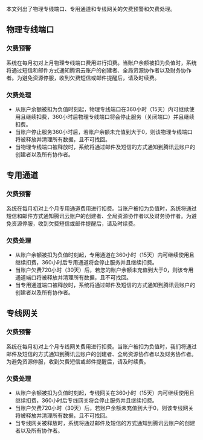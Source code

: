本文列出了物理专线端口、专用通道和专线网关的欠费预警和欠费处理。

## 物理专线端口

### 欠费预警
系统在每月初对上月物理专线端口费用进行扣费。当账户余额被扣为负值时，系统将通过短信和邮件方式通知腾讯云账户的创建者、全局资源协作者以及财务协作者。为避免资源停服，收到欠费短信或邮件提醒后，请及时续费。

### 欠费处理
- 从账户余额被扣为负值时刻起，物理专线端口在360小时（15天）内可继续使用且继续扣费，360小时后物理专线端口将会停止服务（关闭端口）并且继续扣费。
- 当账户停止服务360小时后，若账户余额未充值到大于0，则该物理专线端口将被释放并清理所有数据，且不可找回。
- 当物理专线端口被释放时，系统将通过邮件及短信的方式通知到腾讯云账户的创建者以及所有协作者。

## 专用通道
### 欠费预警
系统在每月初对上个月专用通道费用进行扣费。当账户被扣为负值时，系统将通过短信和邮件方式通知腾讯云账户的创建者、全局资源协作者以及财务协作者。为避免资源停服，收到欠费短信或邮件提醒后，请及时续费。

### 欠费处理
- 从账户余额被扣为负值时刻起，专用通道在360小时（15天）内可继续使用且继续扣费，360小时后专用通道将会停止服务并且继续扣费。
- 当账户欠费720小时（30天）后，若您的账户余额未充值到大于0，则该专用通道端口将被释放并清理所有数据，且不可找回。
- 当专用通道端口被释放时，系统将通过邮件及短信的方式通知到腾讯云账户的创建者以及所有协作者。


## 专线网关

### 欠费预警

系统在每月初对上个月专线网关费用进行扣费。当账户被扣为负值时，我们将通过邮件及短信的方式通知到腾讯云账户的创建者、全局资源协作者以及财务协作者。为避免资源停服，收到欠费短信或邮件提醒后，请及时续费。

### 欠费处理
- 从账户余额被扣为负值时刻起，专线网关在360小时（15天）内可继续使用且继续扣费，360小时后专线网关将会停止服务并且继续扣费。
- 当账户欠费720小时（30天）后，若账户余额未充值到大于0，则该专线网关将被释放并清理所有数据，且不可找回。
- 当专线网关被释放时，系统将通过邮件及短信的方式通知到腾讯云账户的创建者以及所有协作者。

